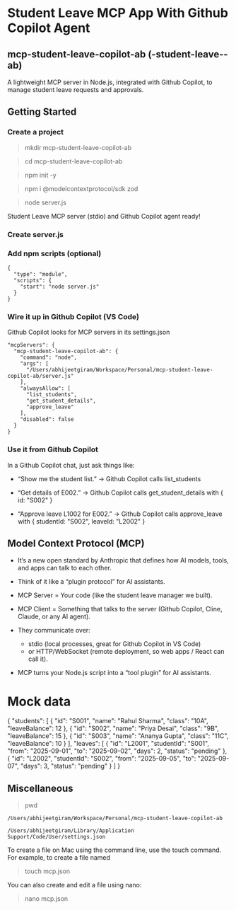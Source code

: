 # Student Leave MCP App With Github Copilot Agent

## mcp-student-leave-copilot-ab (<domain>-student-leave-<client>-ab)

A lightweight MCP server in Node.js, integrated with Github Copilot, to manage student leave requests and approvals.

## Getting Started

### Create a project

> mkdir mcp-student-leave-copilot-ab

> cd mcp-student-leave-copilot-ab

> npm init -y

> npm i @modelcontextprotocol/sdk zod

> node server.js

Student Leave MCP server (stdio) and Github Copilot agent ready!

### Create server.js

### Add npm scripts (optional)

```
{
  "type": "module",
  "scripts": {
    "start": "node server.js"
  }
}
```

### Wire it up in Github Copilot (VS Code)

Github Copilot looks for MCP servers in its settings.json

```
"mcpServers": {
  "mcp-student-leave-copilot-ab": {
    "command": "node",
    "args": [
      "/Users/abhijeetgiram/Workspace/Personal/mcp-student-leave-copilot-ab/server.js"
    ],
    "alwaysAllow": [
      "list_students",
      "get_student_details",
      "approve_leave"
    ],
    "disabled": false
  }
}
```

### Use it from Github Copilot

In a Github Copilot chat, just ask things like:

- “Show me the student list.” → Github Copilot calls list_students

- “Get details of E002.” → Github Copilot calls get_student_details with { id: "S002" }

- “Approve leave L1002 for E002.” → Github Copilot calls approve_leave with { studentId: "S002", leaveId: "L2002" }

## Model Context Protocol (MCP)

- It’s a new open standard by Anthropic that defines how AI models, tools, and apps can talk to each other.

- Think of it like a “plugin protocol” for AI assistants.

- MCP Server = Your code (like the student leave manager we built).

- MCP Client = Something that talks to the server (Github Copilot, Cline, Claude, or any AI agent).

- They communicate over:

  - stdio (local processes, great for Github Copilot in VS Code)
  - or HTTP/WebSocket (remote deployment, so web apps / React can call it).

- MCP turns your Node.js script into a “tool plugin” for AI assistants.

# Mock data

{
"students": [
{ "id": "S001", "name": "Rahul Sharma", "class": "10A", "leaveBalance": 12 },
{ "id": "S002", "name": "Priya Desai", "class": "9B", "leaveBalance": 15 },
{ "id": "S003", "name": "Ananya Gupta", "class": "11C", "leaveBalance": 10 }
],
"leaves": [
{ "id": "L2001", "studentId": "S001", "from": "2025-09-01", "to": "2025-09-02", "days": 2, "status": "pending" },
{ "id": "L2002", "studentId": "S002", "from": "2025-09-05", "to": "2025-09-07", "days": 3, "status": "pending" }
]
}

## Miscellaneous

> pwd

`/Users/abhijeetgiram/Workspace/Personal/mcp-student-leave-copilot-ab`

`/Users/abhijeetgiram/Library/Application Support/Code/User/settings.json`

To create a file on Mac using the command line, use the touch command. For example, to create a file named

> touch mcp.json

You can also create and edit a file using nano:

> nano mcp.json
